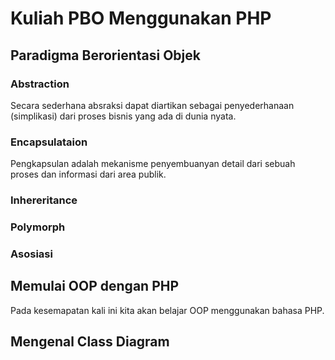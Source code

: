 # Kuliah PBO Menggunakan PHP
## Paradigma Berorientasi Objek
### Abstraction
Secara sederhana absraksi dapat diartikan sebagai penyederhanaan (simplikasi) dari proses bisnis yang ada di dunia nyata. 
### Encapsulataion
Pengkapsulan adalah mekanisme penyembuanyan detail dari sebuah proses dan informasi dari area publik.

### Inhereritance
### Polymorph
### Asosiasi

## Memulai OOP dengan PHP
Pada kesemapatan kali ini kita akan belajar OOP menggunakan bahasa PHP.
## Mengenal Class Diagram
